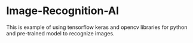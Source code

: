 # Image-Recognition-AI
This is example of using tensorflow keras and opencv libraries for python and pre-trained model to recognize images.
